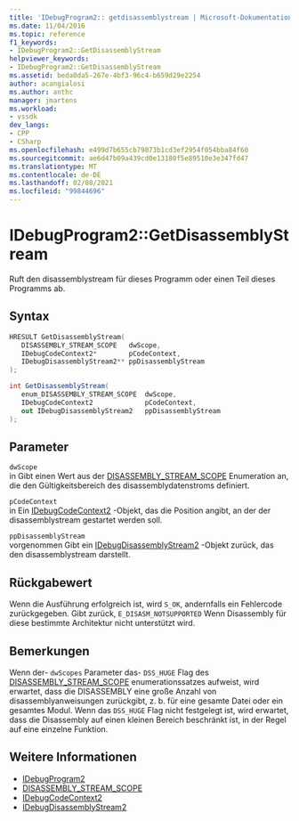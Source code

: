 ```yaml
---
title: 'IDebugProgram2:: getdisassemblystream | Microsoft-Dokumentation'
ms.date: 11/04/2016
ms.topic: reference
f1_keywords:
- IDebugProgram2::GetDisassemblyStream
helpviewer_keywords:
- IDebugProgram2::GetDisassemblyStream
ms.assetid: beda0da5-267e-4bf3-96c4-b659d29e2254
author: acangialosi
ms.author: anthc
manager: jmartens
ms.workload:
- vssdk
dev_langs:
- CPP
- CSharp
ms.openlocfilehash: e499d7b655cb79873b1cd3ef2954f054bba84f60
ms.sourcegitcommit: ae6d47b09a439cd0e13180f5e89510e3e347fd47
ms.translationtype: MT
ms.contentlocale: de-DE
ms.lasthandoff: 02/08/2021
ms.locfileid: "99844696"
---
```

# <a name="idebugprogram2getdisassemblystream"></a>IDebugProgram2::GetDisassemblyStream
Ruft den disassemblystream für dieses Programm oder einen Teil dieses Programms ab.

## <a name="syntax"></a>Syntax

```cpp
HRESULT GetDisassemblyStream( 
   DISASSEMBLY_STREAM_SCOPE   dwScope,
   IDebugCodeContext2*        pCodeContext,
   IDebugDisassemblyStream2** ppDisassemblyStream
);
```

```csharp
int GetDisassemblyStream( 
   enum_DISASSEMBLY_STREAM_SCOPE  dwScope,
   IDebugCodeContext2             pCodeContext,
   out IDebugDisassemblyStream2   ppDisassemblyStream
);
```

## <a name="parameters"></a>Parameter
`dwScope`\
in Gibt einen Wert aus der [DISASSEMBLY_STREAM_SCOPE](../../../extensibility/debugger/reference/disassembly-stream-scope.md) Enumeration an, die den Gültigkeitsbereich des disassemblydatenstroms definiert.

`pCodeContext`\
in Ein [IDebugCodeContext2](../../../extensibility/debugger/reference/idebugcodecontext2.md) -Objekt, das die Position angibt, an der der disassemblystream gestartet werden soll.

`ppDisassemblyStream`\
vorgenommen Gibt ein [IDebugDisassemblyStream2](../../../extensibility/debugger/reference/idebugdisassemblystream2.md) -Objekt zurück, das den disassemblystream darstellt.

## <a name="return-value"></a>Rückgabewert
 Wenn die Ausführung erfolgreich ist, wird `S_OK`, andernfalls ein Fehlercode zurückgegeben. Gibt zurück, `E_DISASM_NOTSUPPORTED` Wenn Disassembly für diese bestimmte Architektur nicht unterstützt wird.

## <a name="remarks"></a>Bemerkungen
 Wenn der- `dwScopes` Parameter das- `DSS_HUGE` Flag des [DISASSEMBLY_STREAM_SCOPE](../../../extensibility/debugger/reference/disassembly-stream-scope.md) enumerationssatzes aufweist, wird erwartet, dass die DISASSEMBLY eine große Anzahl von disassemblyanweisungen zurückgibt, z. b. für eine gesamte Datei oder ein gesamtes Modul. Wenn das `DSS_HUGE` Flag nicht festgelegt ist, wird erwartet, dass die Disassembly auf einen kleinen Bereich beschränkt ist, in der Regel auf eine einzelne Funktion.

## <a name="see-also"></a>Weitere Informationen
- [IDebugProgram2](../../../extensibility/debugger/reference/idebugprogram2.md)
- [DISASSEMBLY_STREAM_SCOPE](../../../extensibility/debugger/reference/disassembly-stream-scope.md)
- [IDebugCodeContext2](../../../extensibility/debugger/reference/idebugcodecontext2.md)
- [IDebugDisassemblyStream2](../../../extensibility/debugger/reference/idebugdisassemblystream2.md)
